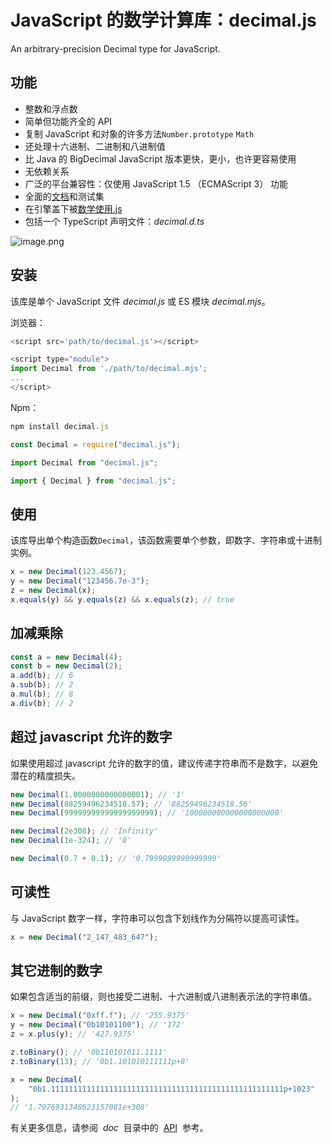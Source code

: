# JavaScript 的数学计算库：decimal.js

An arbitrary-precision Decimal type for JavaScript.

## 功能

-   整数和浮点数
-   简单但功能齐全的 API
-   复制 JavaScript 和对象的许多方法`Number.prototype` `Math`
-   还处理十六进制、二进制和八进制值
-   比 Java 的 BigDecimal JavaScript 版本更快，更小，也许更容易使用
-   无依赖关系
-   广泛的平台兼容性：仅使用 JavaScript 1.5 （ECMAScript 3） 功能
-   全面的[文档](https://mikemcl.github.io/decimal.js/)和测试集
-   在引擎盖下被[数学使用.js](https://github.com/josdejong/mathjs)
-   包括一个 TypeScript 声明文件：_decimal.d.ts_

![image.png](/images/other/decimal/api1.png)

## 安装

该库是单个 JavaScript 文件 _decimal.js_ 或 ES 模块 _decimal.mjs_。

浏览器：

```js
<script src='path/to/decimal.js'></script>

<script type="module">
import Decimal from './path/to/decimal.mjs';
...
</script>
```

Npm：

```js
npm install decimal.js
```

```js
const Decimal = require("decimal.js");

import Decimal from "decimal.js";

import { Decimal } from "decimal.js";
```

## 使用

该库导出单个构造函数`Decimal`，该函数需要单个参数，即数字、字符串或十进制实例。

```js
x = new Decimal(123.4567);
y = new Decimal("123456.7e-3");
z = new Decimal(x);
x.equals(y) && y.equals(z) && x.equals(z); // true
```

## 加减乘除

```js
const a = new Decimal(4);
const b = new Decimal(2);
a.add(b); // 6
a.sub(b); // 2
a.mul(b); // 8
a.div(b); // 2
```

## 超过 javascript 允许的数字

如果使用超过 javascript 允许的数字的值，建议传递字符串而不是数字，以避免潜在的精度损失。

```js
new Decimal(1.0000000000000001); // '1'
new Decimal(88259496234518.57); // '88259496234518.56'
new Decimal(99999999999999999999); // '100000000000000000000'

new Decimal(2e308); // 'Infinity'
new Decimal(1e-324); // '0'

new Decimal(0.7 + 0.1); // '0.7999999999999999'
```

## 可读性

与 JavaScript 数字一样，字符串可以包含下划线作为分隔符以提高可读性。

```js
x = new Decimal("2_147_483_647");
```

## 其它进制的数字

如果包含适当的前缀，则也接受二进制、十六进制或八进制表示法的字符串值。

```js
x = new Decimal("0xff.f"); // '255.9375'
y = new Decimal("0b10101100"); // '172'
z = x.plus(y); // '427.9375'

z.toBinary(); // '0b110101011.1111'
z.toBinary(13); // '0b1.101010111111p+8'

x = new Decimal(
    "0b1.1111111111111111111111111111111111111111111111111111p+1023"
);
// '1.7976931348623157081e+308'
```

有关更多信息，请参阅  *doc*  目录中的  [API](http://mikemcl.github.io/decimal.js/)  参考。
